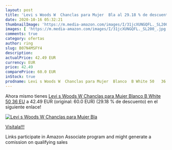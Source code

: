 ```yaml
---
layout: post
title: 'Levi s Woods W  Chanclas para Mujer  Bla al 29.18 % de descuento'
date: 2020-10-16 05:32:21
thumbnailImage: 'https://m.media-amazon.com/images/I/31jcXUNGQFL._SL200_.jpg'
images: [ 'https://m.media-amazon.com/images/I/31jcXUNGQFL._SL200_.jpg' ]
comments: true
category: ofertas
author: ring
slug: B07N4MSFY4
description:
actualPrice: 42.49 EUR
currency: EUR
price: 42.49
comparePrice: 60.0 EUR
inStock: true
prodname: Levi s Woods W  Chanclas para Mujer  Blanco  B White 50   36 EU
---
```


Ahora mismo tienes [Levi s Woods W  Chanclas para Mujer  Blanco  B White 50   36 EU](https://www.amazon.es/dp/B07N4MSFY4/?tag=tolees-21) a 42.49 EUR (original: 60.0 EUR) (29.18 %  de descuento) en el siguiente enlace!

[![Levi s Woods W  Chanclas para Mujer  Bla](https://m.media-amazon.com/images/I/31jcXUNGQFL._SL200_.jpg)](https://www.amazon.es/dp/B07N4MSFY4/?tag=tolees-21)

[Visítala!!!](https://www.amazon.es/dp/B07N4MSFY4/?tag=tolees-21)

Links participate in Amazon Associate program and might generate a comission on qualifying sales
